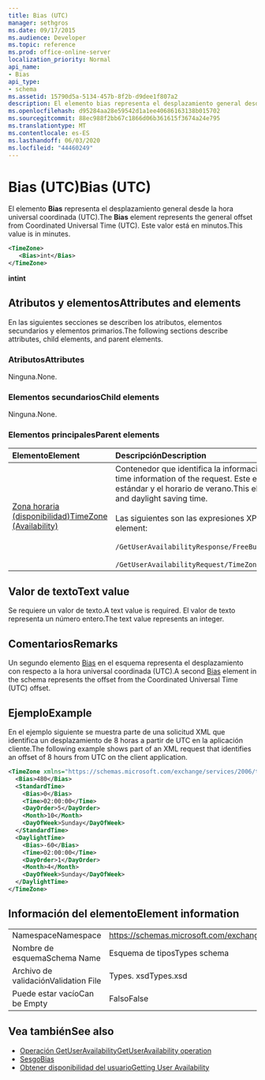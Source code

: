 ```yaml
---
title: Bias (UTC)
manager: sethgros
ms.date: 09/17/2015
ms.audience: Developer
ms.topic: reference
ms.prod: office-online-server
localization_priority: Normal
api_name:
- Bias
api_type:
- schema
ms.assetid: 15790d5a-5134-457b-8f2b-d9dee1f807a2
description: El elemento bias representa el desplazamiento general desde la hora universal coordinada (UTC). Este valor está en minutos.
ms.openlocfilehash: d95284aa28e59542d1a1ee40686163138b015702
ms.sourcegitcommit: 88ec988f2bb67c1866d06b361615f3674a24e795
ms.translationtype: MT
ms.contentlocale: es-ES
ms.lasthandoff: 06/03/2020
ms.locfileid: "44460249"
---
```

# <a name="bias-utc"></a><span data-ttu-id="68ef1-104">Bias (UTC)</span><span class="sxs-lookup"><span data-stu-id="68ef1-104">Bias (UTC)</span></span>

<span data-ttu-id="68ef1-105">El elemento **Bias** representa el desplazamiento general desde la hora universal coordinada (UTC).</span><span class="sxs-lookup"><span data-stu-id="68ef1-105">The **Bias** element represents the general offset from Coordinated Universal Time (UTC).</span></span> <span data-ttu-id="68ef1-106">Este valor está en minutos.</span><span class="sxs-lookup"><span data-stu-id="68ef1-106">This value is in minutes.</span></span> 
  
```xml
<TimeZone>
   <Bias>int</Bias>
</TimeZone>
```

<span data-ttu-id="68ef1-107">**int**</span><span class="sxs-lookup"><span data-stu-id="68ef1-107">**int**</span></span>

## <a name="attributes-and-elements"></a><span data-ttu-id="68ef1-108">Atributos y elementos</span><span class="sxs-lookup"><span data-stu-id="68ef1-108">Attributes and elements</span></span>

<span data-ttu-id="68ef1-109">En las siguientes secciones se describen los atributos, elementos secundarios y elementos primarios.</span><span class="sxs-lookup"><span data-stu-id="68ef1-109">The following sections describe attributes, child elements, and parent elements.</span></span>
  
### <a name="attributes"></a><span data-ttu-id="68ef1-110">Atributos</span><span class="sxs-lookup"><span data-stu-id="68ef1-110">Attributes</span></span>

<span data-ttu-id="68ef1-111">Ninguna.</span><span class="sxs-lookup"><span data-stu-id="68ef1-111">None.</span></span>
  
### <a name="child-elements"></a><span data-ttu-id="68ef1-112">Elementos secundarios</span><span class="sxs-lookup"><span data-stu-id="68ef1-112">Child elements</span></span>

<span data-ttu-id="68ef1-113">Ninguna.</span><span class="sxs-lookup"><span data-stu-id="68ef1-113">None.</span></span>
  
### <a name="parent-elements"></a><span data-ttu-id="68ef1-114">Elementos principales</span><span class="sxs-lookup"><span data-stu-id="68ef1-114">Parent elements</span></span>

|<span data-ttu-id="68ef1-115">**Elemento**</span><span class="sxs-lookup"><span data-stu-id="68ef1-115">**Element**</span></span>|<span data-ttu-id="68ef1-116">**Descripción**</span><span class="sxs-lookup"><span data-stu-id="68ef1-116">**Description**</span></span>|
|:-----|:-----|
|[<span data-ttu-id="68ef1-117">Zona horaria (disponibilidad)</span><span class="sxs-lookup"><span data-stu-id="68ef1-117">TimeZone (Availability)</span></span>](timezone-availability.md) <br/> | <span data-ttu-id="68ef1-118">Contenedor que identifica la información de fecha y hora de la solicitud.</span><span class="sxs-lookup"><span data-stu-id="68ef1-118">The container that identifies the date-time information of the request.</span></span> <span data-ttu-id="68ef1-119">Este elemento contiene información sobre la transición entre el horario estándar y el horario de verano.</span><span class="sxs-lookup"><span data-stu-id="68ef1-119">This element contains information about the transition between standard time and daylight saving time.</span></span>  <br/><br/><span data-ttu-id="68ef1-120">Las siguientes son las expresiones XPath de este elemento:</span><span class="sxs-lookup"><span data-stu-id="68ef1-120">The following are the XPath expressions to this element:</span></span><br/><br/>   `/GetUserAvailabilityResponse/FreeBusyResponseArray/FreeBusyResponse/FreeBusyView/WorkingHours/TimeZone` <br/><br/>`/GetUserAvailabilityRequest/TimeZone` <br/> |
   
## <a name="text-value"></a><span data-ttu-id="68ef1-121">Valor de texto</span><span class="sxs-lookup"><span data-stu-id="68ef1-121">Text value</span></span>

<span data-ttu-id="68ef1-122">Se requiere un valor de texto.</span><span class="sxs-lookup"><span data-stu-id="68ef1-122">A text value is required.</span></span> <span data-ttu-id="68ef1-123">El valor de texto representa un número entero.</span><span class="sxs-lookup"><span data-stu-id="68ef1-123">The text value represents an integer.</span></span>
  
## <a name="remarks"></a><span data-ttu-id="68ef1-124">Comentarios</span><span class="sxs-lookup"><span data-stu-id="68ef1-124">Remarks</span></span>

<span data-ttu-id="68ef1-125">Un segundo elemento [Bias](bias.md) en el esquema representa el desplazamiento con respecto a la hora universal coordinada (UTC).</span><span class="sxs-lookup"><span data-stu-id="68ef1-125">A second [Bias](bias.md) element in the schema represents the offset from the Coordinated Universal Time (UTC) offset.</span></span> 
  
## <a name="example"></a><span data-ttu-id="68ef1-126">Ejemplo</span><span class="sxs-lookup"><span data-stu-id="68ef1-126">Example</span></span>

<span data-ttu-id="68ef1-127">En el ejemplo siguiente se muestra parte de una solicitud XML que identifica un desplazamiento de 8 horas a partir de UTC en la aplicación cliente.</span><span class="sxs-lookup"><span data-stu-id="68ef1-127">The following example shows part of an XML request that identifies an offset of 8 hours from UTC on the client application.</span></span>
  
```xml
<TimeZone xmlns="https://schemas.microsoft.com/exchange/services/2006/types">
  <Bias>480</Bias>
  <StandardTime>
    <Bias>0</Bias>
    <Time>02:00:00</Time>
    <DayOrder>5</DayOrder>
    <Month>10</Month>
    <DayOfWeek>Sunday</DayOfWeek>
  </StandardTime>
  <DaylightTime>
    <Bias>-60</Bias>
    <Time>02:00:00</Time>
    <DayOrder>1</DayOrder>
    <Month>4</Month>
    <DayOfWeek>Sunday</DayOfWeek>
  </DaylightTime>
</TimeZone>
```

## <a name="element-information"></a><span data-ttu-id="68ef1-128">Información del elemento</span><span class="sxs-lookup"><span data-stu-id="68ef1-128">Element information</span></span>

|||
|:-----|:-----|
|<span data-ttu-id="68ef1-129">Namespace</span><span class="sxs-lookup"><span data-stu-id="68ef1-129">Namespace</span></span>  <br/> |https://schemas.microsoft.com/exchange/services/2006/types  <br/> |
|<span data-ttu-id="68ef1-130">Nombre de esquema</span><span class="sxs-lookup"><span data-stu-id="68ef1-130">Schema Name</span></span>  <br/> |<span data-ttu-id="68ef1-131">Esquema de tipos</span><span class="sxs-lookup"><span data-stu-id="68ef1-131">Types schema</span></span>  <br/> |
|<span data-ttu-id="68ef1-132">Archivo de validación</span><span class="sxs-lookup"><span data-stu-id="68ef1-132">Validation File</span></span>  <br/> |<span data-ttu-id="68ef1-133">Types. xsd</span><span class="sxs-lookup"><span data-stu-id="68ef1-133">Types.xsd</span></span>  <br/> |
|<span data-ttu-id="68ef1-134">Puede estar vacío</span><span class="sxs-lookup"><span data-stu-id="68ef1-134">Can be Empty</span></span>  <br/> |<span data-ttu-id="68ef1-135">Falso</span><span class="sxs-lookup"><span data-stu-id="68ef1-135">False</span></span>  <br/> |
   
## <a name="see-also"></a><span data-ttu-id="68ef1-136">Vea también</span><span class="sxs-lookup"><span data-stu-id="68ef1-136">See also</span></span>

- [<span data-ttu-id="68ef1-137">Operación GetUserAvailability</span><span class="sxs-lookup"><span data-stu-id="68ef1-137">GetUserAvailability operation</span></span>](getuseravailability-operation.md)  
- [<span data-ttu-id="68ef1-138">Sesgo</span><span class="sxs-lookup"><span data-stu-id="68ef1-138">Bias</span></span>](bias.md)
- [<span data-ttu-id="68ef1-139">Obtener disponibilidad del usuario</span><span class="sxs-lookup"><span data-stu-id="68ef1-139">Getting User Availability</span></span>](https://msdn.microsoft.com/library/d4133fcb-9b0f-4e6b-aadf-a389da83516a%28Office.15%29.aspx)

